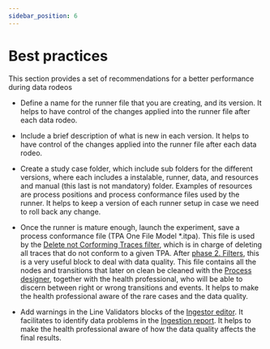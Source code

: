```yaml
---
sidebar_position: 6
---
```


# Best practices

This section provides a set of recommendations for a better performance during data rodeos

*	Define a name for the runner file  that you are creating, and its version. It helps to have control of the changes applied into the runner file after each data rodeo.

*	Include a brief description of what is new in each version. It helps to have control of the changes applied into the runner file after each data rodeo.

*	Create a study case folder, which include sub folders for the different versions, where each includes a instalable, runner, data, and resources and manual (this last is not mandatory) folder. Examples of resources are process positions and process conformance files used by the runner. It helps to keep a version of each runner setup in case we need to roll back any change.

*	Once the runner is mature enough, launch the experiment, save a process conformance file (TPA One File Model \*.itpa). This file is used by the [Delete not Corforming Traces filter](../../../generaldocs/reference/api/blocks/filters/delete-not-conforming-traces-filter), which is in charge of deleting all traces that do not conform to a given TPA. After [phase 2. Filters](./intro#phases), this is a very useful block to deal with data quality. This file contains all the nodes and transitions that later on clean be cleaned with the [Process designer](../process-designer), together with the health professional, who will be able to discern between right or wrong transitions and events. It helps to make the health professional aware of the rare cases and the data quality.

*	Add warnings in the Line Validators blocks of the [Ingestor editor](./ingestor-editor#ingestion-area). It facilitates to identify data problems in the [Ingestion report](../pmapp/menu/more-options-menu#ingestion-report). It helps to make the health professional aware of how the data quality affects the final results.


